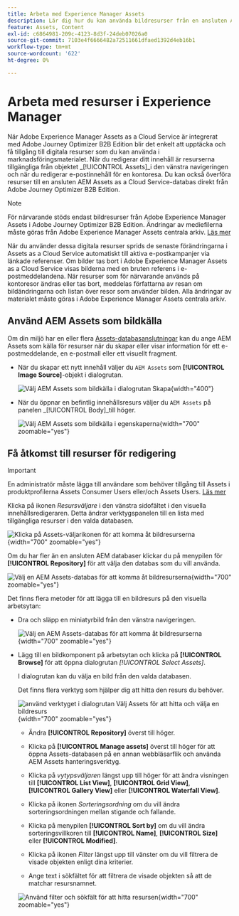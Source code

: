 ```yaml
---
title: Arbeta med Experience Manager Assets
description: Lär dig hur du kan använda bildresurser från en ansluten AEM Assets-databas när du redigerar innehåll i Adobe Journey Optimizer B2B Edition.
feature: Assets, Content
exl-id: c6864981-209c-4123-8d3f-24deb07026a0
source-git-commit: 7103e4f6666482a72511661dfaed1392d4eb16b1
workflow-type: tm+mt
source-wordcount: '622'
ht-degree: 0%

---
```


# Arbeta med resurser i Experience Manager

När Adobe Experience Manager Assets as a Cloud Service är integrerat med Adobe Journey Optimizer B2B Edition blir det enkelt att upptäcka och få tillgång till digitala resurser som du kan använda i marknadsföringsmaterialet. När du redigerar ditt innehåll är resurserna tillgängliga från objektet _[!UICONTROL Assets]_i den vänstra navigeringen och när du redigerar e-postinnehåll för en kontoresa. Du kan också överföra resurser till en ansluten AEM Assets as a Cloud Service-databas direkt från Adobe Journey Optimizer B2B Edition.

>[!NOTE]
>
>För närvarande stöds endast bildresurser från Adobe Experience Manager Assets i Adobe Journey Optimizer B2B Edition. Ändringar av mediefilerna måste göras från Adobe Experience Manager Assets centrala arkiv. [Läs mer](https://experienceleague.adobe.com/en/docs/experience-manager-cloud-service/content/assets/manage/manage-digital-assets)

När du använder dessa digitala resurser sprids de senaste förändringarna i Assets as a Cloud Service automatiskt till aktiva e-postkampanjer via länkade referenser. Om bilder tas bort i Adobe Experience Manager Assets as a Cloud Service visas bilderna med en bruten referens i e-postmeddelandena. När resurser som för närvarande används på kontoresor ändras eller tas bort, meddelas författarna av resan om bildändringarna och listan över resor som använder bilden. Alla ändringar av materialet måste göras i Adobe Experience Manager Assets centrala arkiv.

## Använd AEM Assets som bildkälla

Om din miljö har en eller flera [Assets-databasanslutningar](../admin/configure-aem-repositories.md) kan du ange AEM Assets som källa för resurser när du skapar eller visar information för ett e-postmeddelande, en e-postmall eller ett visuellt fragment.

* När du skapar ett nytt innehåll väljer du `AEM Assets` som **[!UICONTROL Image Source]**-objekt i dialogrutan.

  ![Välj AEM Assets som bildkälla i dialogrutan Skapa](./assets/create-dialog-aem-assets.png){width="400"}

* När du öppnar en befintlig innehållsresurs väljer du `AEM Assets` på panelen _[!UICONTROL Body]_till höger.

  ![Välj AEM Assets som bildkälla i egenskaperna](./assets/content-source-aem-assets.png){width="700" zoomable="yes"}

## Få åtkomst till resurser för redigering

>[!IMPORTANT]
>
>En administratör måste lägga till användare som behöver tillgång till Assets i produktprofilerna Assets Consumer Users eller/och Assets Users. [Läs mer](https://experienceleague.adobe.com/en/docs/experience-manager-cloud-service/content/security/ims-support#managing-products-and-user-access-in-admin-console)

Klicka på ikonen _Resursväljare_ i den vänstra sidofältet i den visuella innehållsredigeraren. Detta ändrar verktygspanelen till en lista med tillgängliga resurser i den valda databasen.

![Klicka på Assets-väljarikonen för att komma åt bildresurserna](./assets/content-assets-selector-aem-assets.png){width="700" zoomable="yes"}

Om du har fler än en ansluten AEM databaser klickar du på menypilen för **[!UICONTROL Repository]** för att välja den databas som du vill använda.

![Välj en AEM Assets-databas för att komma åt bildresurserna](./assets/content-assets-selector-aem-repo.png){width="700" zoomable="yes"}

Det finns flera metoder för att lägga till en bildresurs på den visuella arbetsytan:

* Dra och släpp en miniatyrbild från den vänstra navigeringen.

  ![Välj en AEM Assets-databas för att komma åt bildresurserna](./assets/content-drag-drop-image-aem-assets.png){width="700" zoomable="yes"}

* Lägg till en bildkomponent på arbetsytan och klicka på **[!UICONTROL Browse]** för att öppna dialogrutan _[!UICONTROL Select Assets]_.

  I dialogrutan kan du välja en bild från den valda databasen.

  Det finns flera verktyg som hjälper dig att hitta den resurs du behöver.

  ![använd verktyget i dialogrutan Välj Assets för att hitta och välja en bildresurs](./assets/content-select-assets-dialog-aem.png){width="700" zoomable="yes"}

   * Ändra **[!UICONTROL Repository]** överst till höger.

   * Klicka på **[!UICONTROL Manage assets]** överst till höger för att öppna Assets-databasen på en annan webbläsarflik och använda AEM Assets hanteringsverktyg.

   * Klicka på _vytypsväljaren_ längst upp till höger för att ändra visningen till **[!UICONTROL List View]**, **[!UICONTROL Grid View]**, **[!UICONTROL Gallery View]** eller **[!UICONTROL Waterfall View]**.

   * Klicka på ikonen _Sorteringsordning_ om du vill ändra sorteringsordningen mellan stigande och fallande.

   * Klicka på menypilen **[!UICONTROL Sort by]** om du vill ändra sorteringsvillkoren till **[!UICONTROL Name]**, **[!UICONTROL Size]** eller **[!UICONTROL Modified]**.

   * Klicka på ikonen _Filter_ längst upp till vänster om du vill filtrera de visade objekten enligt dina kriterier.

   * Ange text i sökfältet för att filtrera de visade objekten så att de matchar resursnamnet.

  ![Använd filter och sökfält för att hitta resursen](./assets/content-select-assets-dialog-aem-filter.png){width="700" zoomable="yes"}

<!-- 
## Upload assets

To import files to Assets as a Cloud Service, you first need to browse or create the folder to be used for storage. You can then import an asset and add it to your email content. After assets are uploaded, you can [use the image assets as you author content](./assets-overview.md#add-assets-to-your-content).

1. While authoring your content in the email designer, drag an image element into the canvas. 

   The properties on the right reflect the image element selection. 

1. Click **[!UICONTROL Import media]** to open the _[!UICONTROL Upload image]_ dialog.

1. If your file system is open to your image file, drag and drop the file on the box in the dialog.

   ![Upload image file to Assets repository](./assets/email-designer-image-upload.png){width="700" zoomable="yes"}

   You can also click the **[!UICONTROL Select a file from your computer]** link and use your file system to locate and select the image file. Click Open and the image file is displayed in the box.

1. Click **[!UICONTROL Import]**.

-->
